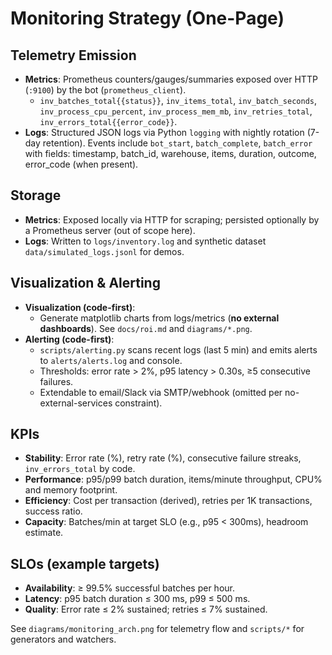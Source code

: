 # Monitoring Strategy (One-Page)

## Telemetry Emission
- **Metrics**: Prometheus counters/gauges/summaries exposed over HTTP (`:9100`) by the bot (`prometheus_client`). 
  - `inv_batches_total{{status}}`, `inv_items_total`, `inv_batch_seconds`, `inv_process_cpu_percent`, `inv_process_mem_mb`, `inv_retries_total`, `inv_errors_total{{error_code}}`.
- **Logs**: Structured JSON logs via Python `logging` with nightly rotation (7-day retention). Events include `bot_start`, `batch_complete`, `batch_error` with fields: timestamp, batch_id, warehouse, items, duration, outcome, error_code (when present).

## Storage
- **Metrics**: Exposed locally via HTTP for scraping; persisted optionally by a Prometheus server (out of scope here). 
- **Logs**: Written to `logs/inventory.log` and synthetic dataset `data/simulated_logs.jsonl` for demos.

## Visualization & Alerting
- **Visualization (code-first)**: 
  - Generate matplotlib charts from logs/metrics (**no external dashboards**). See `docs/roi.md` and `diagrams/*.png`.
- **Alerting (code-first)**:
  - `scripts/alerting.py` scans recent logs (last 5 min) and emits alerts to `alerts/alerts.log` and console.
  - Thresholds: error rate > 2%, p95 latency > 0.30s, ≥5 consecutive failures.
  - Extendable to email/Slack via SMTP/webhook (omitted per no-external-services constraint).

## KPIs
- **Stability**: Error rate (%), retry rate (%), consecutive failure streaks, `inv_errors_total` by code.
- **Performance**: p95/p99 batch duration, items/minute throughput, CPU% and memory footprint.
- **Efficiency**: Cost per transaction (derived), retries per 1K transactions, success ratio.
- **Capacity**: Batches/min at target SLO (e.g., p95 < 300ms), headroom estimate.

## SLOs (example targets)
- **Availability**: ≥ 99.5% successful batches per hour.
- **Latency**: p95 batch duration ≤ 300 ms, p99 ≤ 500 ms.
- **Quality**: Error rate ≤ 2% sustained; retries ≤ 7% sustained.

See `diagrams/monitoring_arch.png` for telemetry flow and `scripts/*` for generators and watchers.
